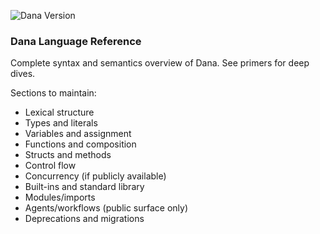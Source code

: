 <!-- Compatible with Dana vX.Y.Z -->
![Dana Version](https://img.shields.io/pypi/v/dana-lang)

### Dana Language Reference

Complete syntax and semantics overview of Dana. See primers for deep dives.

Sections to maintain:
- Lexical structure
- Types and literals
- Variables and assignment
- Functions and composition
- Structs and methods
- Control flow
- Concurrency (if publicly available)
- Built-ins and standard library
- Modules/imports
- Agents/workflows (public surface only)
- Deprecations and migrations



